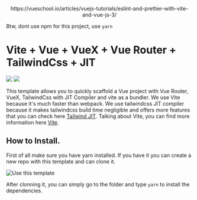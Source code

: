 <p align="center">
https://vueschool.io/articles/vuejs-tutorials/eslint-and-prettier-with-vite-and-vue-js-3/

Btw, dont use npm for this project, use `yarn`
</p>

<p align="center">
  <h1>Vite + Vue + VueX + Vue Router + TailwindCss + JIT</h1>
</p>

<p>
<img src="https://img.shields.io/github/stars/vivekascoder/vite-vue-tailwind-jit?style=for-the-badge">
<img src="https://img.shields.io/github/forks/vivekascoder/vite-vue-tailwind-jit?style=for-the-badge">
</p>

This template allows you to quickly scaffold a Vue project with Vue Router, VueX, TailwindCss with JIT Compiler and vite as a bundler. We use Vite because it's much faster than webpack. We use tailwindcss JIT compiler because it makes tailwindcss build time negligible and offers more features that you can check here [Tailwind JIT](https://tailwindcss.com/docs/just-in-time-mode). Talking about Vite, you can find more information here [Vite](https://vitejs.dev/).

## How to Install.
First of all make sure you have yarn installed. If you have it you can create a new repo with this template and can clone it.

![Use this template](https://i.imgur.com/Gtt5CPx.png)

After clonning it, you can simply go to the folder and type `yarn` to install the dependencies.
